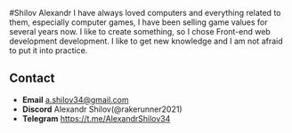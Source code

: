 #Shilov Alexandr
I have always loved computers and everything related to them, especially computer games, I have been selling game values for several years now. I like to create something, so I chose Front-end web development development. I like to get new knowledge and I am not afraid to put it into practice.
## Contact
* __Email__ a.shilov34@gmail.com
* __Discord__ Alexandr Shilov(@rakerunner2021)
* __Telegram__ https://t.me/AlexandrShilov34

